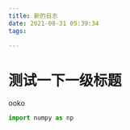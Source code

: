 ```yaml
---
title: 新的日志
date: 2021-08-31 05:39:34
tags:

---
```


#  测试一下一级标题

ooko

```python
import numpy as np
```

